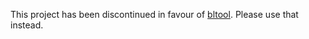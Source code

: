 This project has been discontinued in favour of [bltool](https://github.com/toxicfrog/bltool/). Please use that instead.
